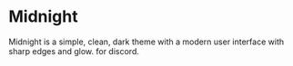 # Midnight
Midnight is a simple, clean, dark theme with a modern user interface with sharp edges and glow. for discord.
